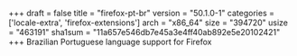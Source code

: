 +++
draft = false
title = "firefox-pt-br"
version = "50.1.0-1"
categories = ['locale-extra', 'firefox-extensions']
arch = "x86_64"
size = "394720"
usize = "463191"
sha1sum = "11a657e546db7e45a3e4ff40ab892e5e20102421"
+++
Brazilian Portuguese language support for Firefox